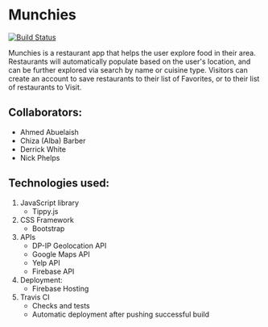 # Munchies
[![Build Status](https://travis-ci.com/AhmedAbuelaish/Open-Menu.svg?branch=master)](https://travis-ci.com/AhmedAbuelaish/Open-Menu)

Munchies is a restaurant app that helps the user explore food in their area. Restaurants will automatically populate based on the user's location, and can be further explored via search by name or cuisine type. Visitors can create an account to save restaurants to their list of Favorites, or to their list of restaurants to Visit.

## Collaborators:
* Ahmed Abuelaish
* Chiza (Alba) Barber
* Derrick White
* Nick Phelps

## Technologies used:
1.  JavaScript library
    - Tippy.js
2. CSS Framework
    - Bootstrap
3. APIs
    - DP-IP Geolocation API
    - Google Maps API
    - Yelp API
    - Firebase API
4. Deployment:
    - Firebase Hosting
5. Travis CI
    - Checks and tests
    - Automatic deployment after pushing successful build
